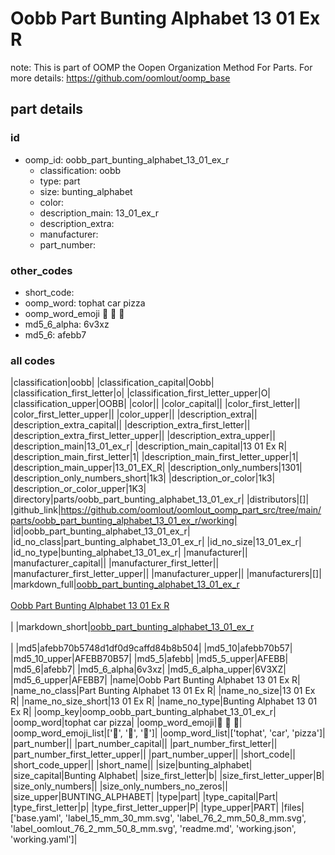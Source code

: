 # Oobb Part Bunting Alphabet 13 01 Ex R  

note: This is part of OOMP the Oopen Organization Method For Parts. For more details: https://github.com/oomlout/oomp_base

##  part details





### id
* oomp_id: oobb_part_bunting_alphabet_13_01_ex_r
  * classification: oobb
  * type: part
  * size: bunting_alphabet
  * color: 
  * description_main: 13_01_ex_r
  * description_extra: 
  * manufacturer: 
  * part_number: 

### other_codes
* short_code: 
* oomp_word: tophat car pizza
* oomp_word_emoji :tophat: :car: :pizza:
* md5_6_alpha: 6v3xz
* md5_6: afebb7

### all codes 
|classification|oobb|
|classification_capital|Oobb|
|classification_first_letter|o|
|classification_first_letter_upper|O|
|classification_upper|OOBB|
|color||
|color_capital||
|color_first_letter||
|color_first_letter_upper||
|color_upper||
|description_extra||
|description_extra_capital||
|description_extra_first_letter||
|description_extra_first_letter_upper||
|description_extra_upper||
|description_main|13_01_ex_r|
|description_main_capital|13 01 Ex R|
|description_main_first_letter|1|
|description_main_first_letter_upper|1|
|description_main_upper|13_01_EX_R|
|description_only_numbers|1301|
|description_only_numbers_short|1k3|
|description_or_color|1k3|
|description_or_color_upper|1K3|
|directory|parts/oobb_part_bunting_alphabet_13_01_ex_r|
|distributors|[]|
|github_link|https://github.com/oomlout/oomlout_oomp_part_src/tree/main/parts/oobb_part_bunting_alphabet_13_01_ex_r/working|
|id|oobb_part_bunting_alphabet_13_01_ex_r|
|id_no_class|part_bunting_alphabet_13_01_ex_r|
|id_no_size|13_01_ex_r|
|id_no_type|bunting_alphabet_13_01_ex_r|
|manufacturer||
|manufacturer_capital||
|manufacturer_first_letter||
|manufacturer_first_letter_upper||
|manufacturer_upper||
|manufacturers|[]|
|markdown_full|[oobb_part_bunting_alphabet_13_01_ex_r](https://github.com/oomlout/oomlout_oomp_part_src/tree/main/parts/oobb_part_bunting_alphabet_13_01_ex_r/working)<br>[](https://github.com/oomlout/oomlout_oomp_part_src/tree/main/parts/oobb_part_bunting_alphabet_13_01_ex_r/working)<br>[Oobb Part Bunting Alphabet 13 01 Ex R](https://github.com/oomlout/oomlout_oomp_part_src/tree/main/parts/oobb_part_bunting_alphabet_13_01_ex_r/working)<br><br>|
|markdown_short|[oobb_part_bunting_alphabet_13_01_ex_r](https://github.com/oomlout/oomlout_oomp_part_src/tree/main/parts/oobb_part_bunting_alphabet_13_01_ex_r/working)<br><br>|
|md5|afebb70b5748d1df0d9caffd84b8b504|
|md5_10|afebb70b57|
|md5_10_upper|AFEBB70B57|
|md5_5|afebb|
|md5_5_upper|AFEBB|
|md5_6|afebb7|
|md5_6_alpha|6v3xz|
|md5_6_alpha_upper|6V3XZ|
|md5_6_upper|AFEBB7|
|name|Oobb Part Bunting Alphabet 13 01 Ex R|
|name_no_class|Part Bunting Alphabet 13 01 Ex R|
|name_no_size|13 01 Ex R|
|name_no_size_short|13 01 Ex R|
|name_no_type|Bunting Alphabet 13 01 Ex R|
|oomp_key|oomp_oobb_part_bunting_alphabet_13_01_ex_r|
|oomp_word|tophat car pizza|
|oomp_word_emoji|:tophat: :car: :pizza:|
|oomp_word_emoji_list|[':tophat:', ':car:', ':pizza:']|
|oomp_word_list|['tophat', 'car', 'pizza']|
|part_number||
|part_number_capital||
|part_number_first_letter||
|part_number_first_letter_upper||
|part_number_upper||
|short_code||
|short_code_upper||
|short_name||
|size|bunting_alphabet|
|size_capital|Bunting Alphabet|
|size_first_letter|b|
|size_first_letter_upper|B|
|size_only_numbers||
|size_only_numbers_no_zeros||
|size_upper|BUNTING_ALPHABET|
|type|part|
|type_capital|Part|
|type_first_letter|p|
|type_first_letter_upper|P|
|type_upper|PART|
|files|['base.yaml', 'label_15_mm_30_mm.svg', 'label_76_2_mm_50_8_mm.svg', 'label_oomlout_76_2_mm_50_8_mm.svg', 'readme.md', 'working.json', 'working.yaml']|
